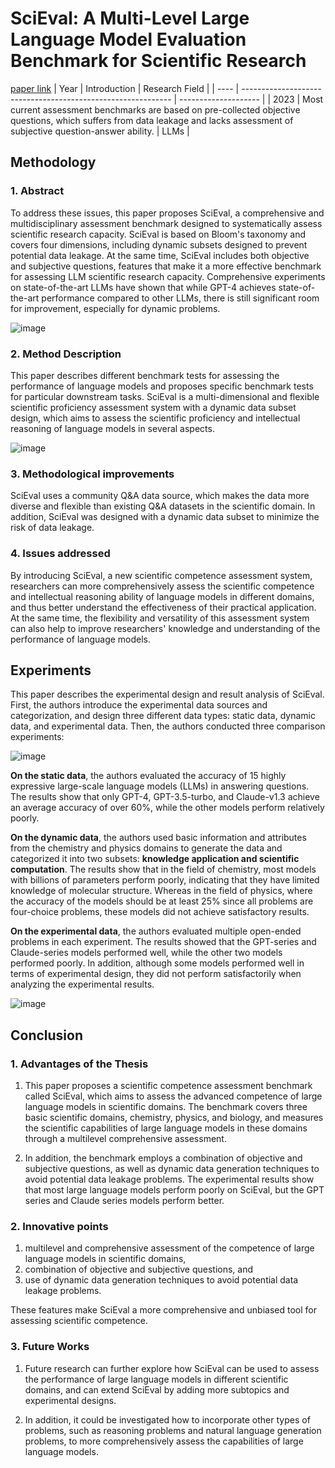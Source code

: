# SciEval: A Multi-Level Large Language Model Evaluation Benchmark for Scientific Research
[paper link](https://arxiv.org/pdf/2308.13149) 
| Year | Introduction                                                         | Research Field                 |
| ---- | ------------------------------------------------------------ | -------------------- |
| 2023 | Most current assessment benchmarks are based on pre-collected objective questions, which suffers from data leakage and lacks assessment of subjective question-answer ability.          |  LLMs        |

## Methodology

### 1. Abstract
To address these issues, this paper proposes SciEval, a comprehensive and multidisciplinary assessment benchmark designed to systematically assess scientific research capacity. SciEval is based on Bloom's taxonomy and covers four dimensions, including dynamic subsets designed to prevent potential data leakage. At the same time, SciEval includes both objective and subjective questions, features that make it a more effective benchmark for assessing LLM scientific research capacity. Comprehensive experiments on state-of-the-art LLMs have shown that while GPT-4 achieves state-of-the-art performance compared to other LLMs, there is still significant room for improvement, especially for dynamic problems. 

![image](https://github.com/user-attachments/assets/6d9eb044-af9c-4c59-b302-ea4a55e5dfda)

### 2. Method Description 
This paper describes different benchmark tests for assessing the performance of language models and proposes specific benchmark tests for particular downstream tasks. SciEval is a multi-dimensional and flexible scientific proficiency assessment system with a dynamic data subset design, which aims to assess the scientific proficiency and intellectual reasoning of language models in several aspects.

![image](https://github.com/user-attachments/assets/82bae5b1-621d-4945-ad18-c5a4e92d7355)
  
### 3. Methodological improvements
SciEval uses a community Q&A data source, which makes the data more diverse and flexible than existing Q&A datasets in the scientific domain. In addition, SciEval was designed with a dynamic data subset to minimize the risk of data leakage.

### 4. Issues addressed 
By introducing SciEval, a new scientific competence assessment system, researchers can more comprehensively assess the scientific competence and intellectual reasoning ability of language models in different domains, and thus better understand the effectiveness of their practical application. At the same time, the flexibility and versatility of this assessment system can also help to improve researchers' knowledge and understanding of the performance of language models.

## Experiments
This paper describes the experimental design and result analysis of SciEval. First, the authors introduce the experimental data sources and categorization, and design three different data types: static data, dynamic data, and experimental data. Then, the authors conducted three comparison experiments:

![image](https://github.com/user-attachments/assets/c1d13e70-3e8a-479a-8ec1-80ef600a0332)

**On the static data**, the authors evaluated the accuracy of 15 highly expressive large-scale language models (LLMs) in answering questions. The results show that only GPT-4, GPT-3.5-turbo, and Claude-v1.3 achieve an average accuracy of over 60%, while the other models perform relatively poorly.

**On the dynamic data**, the authors used basic information and attributes from the chemistry and physics domains to generate the data and categorized it into two subsets: **knowledge application and scientific computation**. The results show that in the field of chemistry, most models with billions of parameters perform poorly, indicating that they have limited knowledge of molecular structure. Whereas in the field of physics, where the accuracy of the models should be at least 25% since all problems are four-choice problems, these models did not achieve satisfactory results.

**On the experimental data**, the authors evaluated multiple open-ended problems in each experiment. The results showed that the GPT-series and Claude-series models performed well, while the other two models performed poorly. In addition, although some models performed well in terms of experimental design, they did not perform satisfactorily when analyzing the experimental results.

![image](https://github.com/user-attachments/assets/48128b81-494a-4dd2-8f90-82993d313472)

## Conclusion

### 1. Advantages of the Thesis
  1. This paper proposes a scientific competence assessment benchmark called SciEval, which aims to assess the advanced competence of large language models in scientific domains. The benchmark covers three basic scientific domains, chemistry, physics, and biology, and measures the scientific capabilities of large language models in these domains through a multilevel comprehensive assessment.
 
  2. In addition, the benchmark employs a combination of objective and subjective questions, as well as dynamic data generation techniques to avoid potential data leakage problems. The experimental results show that most large language models perform poorly on SciEval, but the GPT series and Claude series models perform better.

### 2. Innovative points
  1. multilevel and comprehensive assessment of the competence of large language models in scientific domains, 
  2. combination of objective and subjective questions, and 
  3. use of dynamic data generation techniques to avoid potential data leakage problems. 
  
  These features make SciEval a more comprehensive and unbiased tool for assessing scientific competence. 
### 3. Future Works
  1. Future research can further explore how SciEval can be used to assess the performance of large language models in different scientific domains, and can extend SciEval by adding more subtopics and experimental designs.
  
  2. In addition, it could be investigated how to incorporate other types of problems, such as reasoning problems and natural language generation problems, to more comprehensively assess the capabilities of large language models.  
